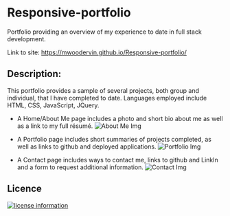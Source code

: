 # Responsive-portfolio
Portfolio providing an overview of my experience to date in full stack development.

Link to site: https://mwoodervin.github.io/Responsive-portfolio/

## Description:
This portfolio provides a sample of several projects, both group and individual, that I have completed to date. Languages employed include HTML, CSS, JavaScript, JQuery.

- A Home/About Me page includes a photo and short bio about me as well as a link to my full résumé.
![About Me Img](https://user-images.githubusercontent.com/65414966/90322524-646dfa80-df23-11ea-90e6-5a75a7b76823.png)

- A Portfolio page includes short summaries of projects completed, as well as links to github and deployed applications.
![Portfolio Img](https://user-images.githubusercontent.com/65414966/90322555-b0b93a80-df23-11ea-959e-390080fbf76b.png)

- A Contact page includes ways to contact me, links to github and LinkIn and a form to request additional information.
![Contact Img](https://user-images.githubusercontent.com/65414966/90322537-8bc4c780-df23-11ea-8f86-463f53e09bf8.png)

## Licence
[![license information](https://img.shields.io/badge/license-MIT-blue)](https://github.com/mwoodervin/Code-Quiz/blob/master/LICENSE)
